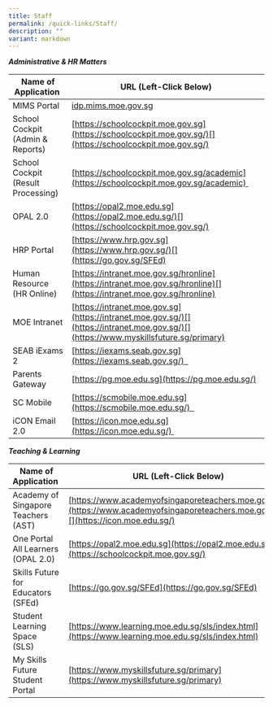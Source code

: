 ```yaml
---
title: Staff
permalink: /quick-links/Staff/
description: ""
variant: markdown
---
```

**_Administrative & HR Matters_**

| Name of Application  | URL (Left-Click Below) |
| --- | --- |
| MIMS Portal  | [idp.mims.moe.gov.sg](https://idp.mims.moe.gov.sg/nidp/saml2/sso)  |
| School Cockpit (Admin & Reports) | [https://schoolcockpit.moe.gov.sg](https://schoolcockpit.moe.gov.sg/)[](https://schoolcockpit.moe.gov.sg/)
| School Cockpit (Result Processing) | [https://schoolcockpit.moe.gov.sg/academic](https://schoolcockpit.moe.gov.sg/academic)  |
| OPAL 2.0 | [https://opal2.moe.edu.sg](https://opal2.moe.edu.sg/)[](https://schoolcockpit.moe.gov.sg/) |
| HRP Portal | [](https://www.hrp.gov.sg/)[https://www.hrp.gov.sg](https://www.hrp.gov.sg/)[](https://go.gov.sg/SFEd) |
| Human Resource (HR Online) | [https://intranet.moe.gov.sg/hronline](https://intranet.moe.gov.sg/hronline)[](https://intranet.moe.gov.sg/hronline) |
| MOE Intranet | [https://intranet.moe.gov.sg](https://intranet.moe.gov.sg/)[](https://intranet.moe.gov.sg/)[](https://www.myskillsfuture.sg/primary) |
| SEAB iExams 2 | [](https://iexams.seab.gov.sg%20/)[https://iexams.seab.gov.sg](https://iexams.seab.gov.sg/)   |
| Parents Gateway | [](https://pg.moe.edu.sg%20/)[https://pg.moe.edu.sg](https://pg.moe.edu.sg/)  |
| SC Mobile | [](https://scmobile.moe.edu.sg/)[https://scmobile.moe.edu.sg](https://scmobile.moe.edu.sg/)   |
| iCON Email 2.0  | [https://icon.moe.edu.sg](https://icon.moe.edu.sg/)  |


**_Teaching & Learning_**

| Name of Application  | URL (Left-Click Below) |
| --- | --- |
| Academy of Singapore Teachers (AST) | [https://www.academyofsingaporeteachers.moe.gov.sg](https://www.academyofsingaporeteachers.moe.gov.sg/)[](https://icon.moe.edu.sg/) |
| One Portal All Learners (OPAL 2.0) | [https://opal2.moe.edu.sg](https://opal2.moe.edu.sg/)[](https://schoolcockpit.moe.gov.sg/) |
| Skills Future for Educators (SFEd) | [https://go.gov.sg/SFEd](https://go.gov.sg/SFEd)  |
| Student Learning Space (SLS) | [](https://go.gov.sg/SFEd)[https://www.learning.moe.edu.sg/sls/index.html](https://www.learning.moe.edu.sg/sls/index.html)  |
| My Skills Future Student Portal | [](https://go.gov.sg/SFEd)[https://www.myskillsfuture.sg/primary](https://www.myskillsfuture.sg/primary)   |